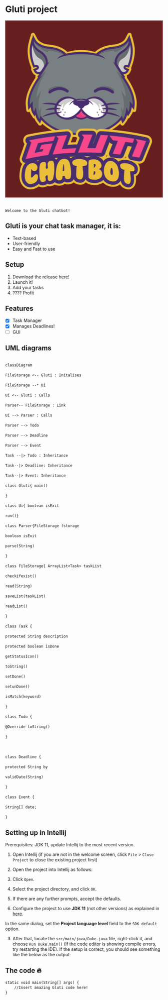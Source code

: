 # Gluti project

![Chatbot Mascot](https://github.com/garywongkai/ip/blob/branch-A-CodingStandard/src/main/data/Gluti.png)

```

Welcome to the Gluti chatbot!
```

## **Gluti is your chat task manager, it is:**

- Text-based
- User-friendly
- Easy and Fast to use

## Setup

1.  Download the release [here!](https://github.com/garywongkai/ip/releases)
2.  Launch it!
3.  Add your tasks
4.  ~~????~~ Profit

## Features

- [x] Task Manager
- [x] Manages Deadlines!
- [ ] GUI

## UML diagrams

```mermaid

classDiagram

FileStorage <-- Gluti : Initalises

FileStorage --* Ui

Ui <-- Gluti : Calls

Parser-- FileStorage : Link

Ui --> Parser : Calls

Parser --> Todo

Parser --> Deadline

Parser --> Event

Task --|> Todo : Inheritance

Task--|> Deadline: Inheritance

Task--|> Event: Inheritance

class Gluti{ main()

}

class Ui{ boolean isExit

run()}

class Parser{FileStorage fstorage

boolean isExit

parse(String)

}

class FileStorage{ ArrayList<Task> taskList

checkifexist()

read(String)

saveList(taskList)

readList()

}

class Task {

protected String description

protected boolean isDone

getStatusIcon()

toString()

setDone()

setunDone()

isMatch(keyword)

}

class Todo {

@Override toString()

}



class Deadline {

protected String by

validDate(String)

}

class Event {

String[] date;

}

```

## Setting up in Intellij

Prerequisites: JDK 11, update Intellij to the most recent version.

1. Open Intellij (if you are not in the welcome screen, click `File` > `Close Project` to close the existing project first)

1. Open the project into Intellij as follows:

1. Click `Open`.

1. Select the project directory, and click `OK`.

1. If there are any further prompts, accept the defaults.

1. Configure the project to use **JDK 11** (not other versions) as explained in [here](https://www.jetbrains.com/help/idea/sdk.html#set-up-jdk).<br>

In the same dialog, set the **Project language level** field to the `SDK default` option.

3. After that, locate the `src/main/java/Duke.java` file, right-click it, and choose `Run Duke.main()` (if the code editor is showing compile errors, try restarting the IDE). If the setup is correct, you should see something like the below as the output:

## The code 🔥

```
static void main(String[] args) {
	//Insert amazing Gluti code here!
}
```
